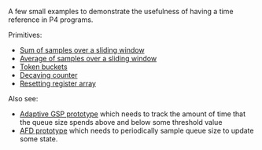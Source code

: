 
A few small examples to demonstrate the usefulness of having a
time reference in P4 programs.

Primitives:
* [Sum of samples over a sliding window](window-sum.p4)
* [Average of samples over a sliding window](window-avg.p4)
* [Token buckets](token-bucket.p4)
* [Decaying counter](counter-decay.p4)
* [Resetting register array](register-reset.p4)

Also see:
* [Adaptive GSP prototype](/AQM/GSP/adaptive-gsp-prototype.p4) which
  needs to track the amount of time that the queue size spends
  above and below some threshold value
* [AFD prototype](https://github.com/PIFO-TM/ns3-bmv2/blob/master/traffic-control/examples/p4-src/afd/afd.p4)
  which needs to periodically sample queue size to update some state.

